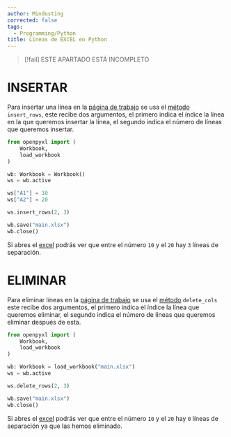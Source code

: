 ```yaml
---
author: Mindusting
corrected: false
tags:
  - Programming/Python
title: Líneas de EXCEL en Python
---
```


> [!fail] ESTE APARTADO ESTÁ INCOMPLETO

# INSERTAR

Para insertar una línea en la [página de trabajo](opxl_sheets.md) se usa el [método](../classes/py_method.md) `insert_rows`, este recibe dos argumentos, el primero indica el índice la línea en la que queremos insertar la línea, el segundo indica el número de líneas que queremos insertar.

```py
from openpyxl import (
    Workbook,
    load_workbook
)

wb: Workbook = Workbook()
ws = wb.active

ws["A1"] = 10
ws["A2"] = 20

ws.insert_rows(2, 3)

wb.save("main.xlsx")
wb.close()
```

Si abres el [excel](../../office/EXCEL/excel.md) podrás ver que entre el número `10` y el `20` hay `3` líneas de separación.

# ELIMINAR

Para eliminar líneas en la [página de trabajo](opxl_sheets.md) se usa el [método](../classes/py_method.md) `delete_cols` este recibe dos argumentos, el primero indica el índice la línea que queremos eliminar, el segundo indica el número de líneas que queremos eliminar después de esta.

```py
from openpyxl import (
    Workbook,
    load_workbook
)

wb: Workbook = load_workbook("main.xlsx")
ws = wb.active

ws.delete_rows(2, 3)

wb.save("main.xlsx")
wb.close()
```

Si abres el [excel](../../office/EXCEL/excel.md) podrás ver que entre el número `10` y el `20` hay `0` líneas de separación ya que las hemos eliminado.
